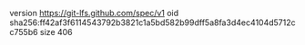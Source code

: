 version https://git-lfs.github.com/spec/v1
oid sha256:ff42af3f6114543792b3821c1a5bd582b99dff5a8fa3d4ec4104d5712cc755b6
size 406
